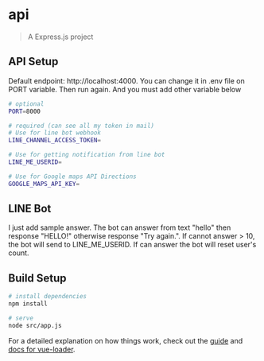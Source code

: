 # api

> A Express.js project

## API Setup

Default endpoint: http://localhost:4000. You can change it in .env file on PORT variable. Then run again.
And you must add other variable below

```bash
# optional
PORT=8000

# required (can see all my token in mail)
# Use for line bot webhook
LINE_CHANNEL_ACCESS_TOKEN=

# Use for getting notification from line bot
LINE_ME_USERID=

# Use for Google maps API Directions
GOOGLE_MAPS_API_KEY=
```

## LINE Bot

I just add sample answer.
The bot can answer from text "hello" then response "HELLO!" otherwise response "Try again.".
If cannot answer > 10, the bot will send to LINE_ME_USERID.
If can answer the bot will reset user's count.

## Build Setup

```bash
# install dependencies
npm install

# serve
node src/app.js
```

For a detailed explanation on how things work, check out the [guide](http://vuejs-templates.github.io/webpack/) and [docs for vue-loader](http://vuejs.github.io/vue-loader).
